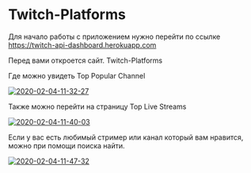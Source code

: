# Twitch-Platforms


Для начало работы с приложением нужно перейти по ссылке https://twitch-api-dashboard.herokuapp.com


Перед вами откроется сайт. Twitch-Platforms

Где можно увидеть Top Popular Channel

<a href="https://ibb.co/VWBrytX"><img src="https://i.ibb.co/Fb7NvKG/2020-02-04-11-32-27.png" alt="2020-02-04-11-32-27" border="0"></a>

Также можно перейти на страницу Top Live Streams

<a href="https://ibb.co/3N6TdpS"><img src="https://i.ibb.co/Wy8H5kB/2020-02-04-11-40-03.png" alt="2020-02-04-11-40-03" border="0"></a>

Если у вас есть любимый стример или канал который вам нравится, можно при помощи поиска найти.

<a href="https://ibb.co/3szCyrf"><img src="https://i.ibb.co/4fdVZms/2020-02-04-11-47-32.png" alt="2020-02-04-11-47-32" border="0"></a>

